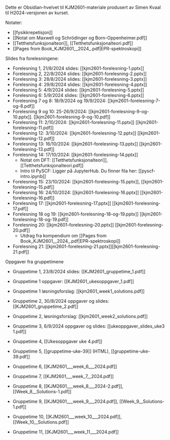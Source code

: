 
Dette er Obsidian-hvelvet til KJM2601-materiale produsert av Simen Kvaal til H2024-versjonen av kurset.

Notater:
* [[fysikkrepetisjon]]
* [[Notat om Maxwell og Schrödinger og Born-Oppenheimer.pdf]]
* [[Tetthetsfunksjonalteori]], [[Tetthetsfunksjonalteori.pdf]]
* [[Pages from Book_KJM2601__2024_.pdf|EPR-spektroskopi]]


Slides fra forelesningene:
* Forelesning 1, 21/8/2024 slides: [[kjm2601-forelesning-1.pptx]]
* Forelesning 2, 22/8/2024 slides: [[kjm2601-forelesning-2.pptx]]
* Forelesning 3: 28/8/2024 slides: [[kjm2601-forelesning-3.pptx]]
* Forelesning 4: 29/8/2024 slides: [[kjm2601-forelesning-4.pptx]]
* Forelesning 5: 4/9/2024 slides: [[kjm2601-forelesning-5.pptx]]
* Forelesning 6: 5/9/2024 slides: [[kjm2601-forelesning-6.pptx]]
* Forelesning 7 og 8: 18/9/2024 og 19/9/2024: [[kjm2601-forelesning-7-og-8.pdf]]
* Forelesning 9 og 10: 25-26/9/2024: [[kjm2601-forelesning-9-og-10.pptx]]. [[kjm2601-forelesning-9-og-10.pdf]]
* Forelesning 11: 2/10/2024: [[kjm2601-forelesning-11.pptx]] [[kjm2601-forelesning-11.pdf]]
* Forelesning 12: 3/10/2024: [[kjm2601-forelesning-12.pptx]] [[kjm2601-forelesning-12.pdf]]
* Forelesning 13: 16/10/2024: [[kjm2601-forelesning-13.pptx]] [[kjm2601-forelesning-13.pdf]]
* Forelesning 14: 17/10/2024: [[kjm2601-forelesning-14.pptx]]
	* Notat om DFT: [[Tetthetsfunksjonalteori]], [[Tetthetsfunksjonalteori.pdf]]
	* Intro til PySCF: Ligger på JupyterHub. Du finner fila her: [[pyscf-intro.ipynb]]
* Forelesning 15: 23/10/2024: [[kjm2601-forelesning-15.pptx]], [[kjm2601-forelesning-15.pdf]]
* Forelesning 16: 24/10/2024: [[kjm2601-forelesning-16.pptx]] [[kjm2601-forelesning-16.pdf]]
* Forelesning 17: [[kjm2601-forelesning-17.pptx]] [[kjm2601-forelesning-17.pdf]]
* Forelesning 18 og 19: [[kjm2601-forelesning-18-og-19.pptx]]  [[kjm2601-forelesning-18-og-19.pdf]] 
* Forelesning 20: [[kjm2601-forelesning-20.pptx]] [[kjm2601-forelesning-20.pdf]] 
	* Utdrag fra kompendium om [[Pages from Book_KJM2601__2024_.pdf|EPR-spektroskopi]]
* Forelesning 21: [[kjm2601-forelesning-21.pptx]][[kjm2601-forelesning-21.pdf]]
<!--* Forelesning 22:
* Forelesning 23:
* Forelesning 24:-->



Oppgaver fra gruppetimene
* Gruppetime 1, 23/8/2024 slides: [[KJM2601_gruppetime_1.pdf]]
* Gruppetime 1 oppgaver: [[KJM2601_ukesoppgaver_1.pdf]]
* Gruppetime 1 løsningsforslag: [[kjm2601_week1_solutions.pdf]]

* Gruppetime 2, 30/8/2024 oppgaver og slides: [[KJM2601_gruppetime_2.pdf]]
* Gruppetime 2, løsningsforslag: [[kjm2601_week2_solutions.pdf]]
* Gruppetime 3, 6/9/2024 oppgaver og slides: [[ukeoppgaver_slides_uke3 1.pdf]]
* Gruppetime 4, [[Ukesoppgaver uke 4.pdf]]
* Gruppetime 5, [[gruppetime-uke-39]] (HTML), [[gruppetime-uke-39.pdf]]
* Gruppetime 6, [[KJM2601___week_6___2024.pdf]]
* Gruppetime 7, [[KJM2601___week_7__2024.pdf]]
* Gruppetime 8, [[KJM2601___week_8___2024-2.pdf]], [[Week_8__Solutions-1.pdf]]
* Gruppetime 9, [[KJM2601___week_9___2024.pdf]], [[Week_9__Solutions-1.pdf]]
* Gruppetime 10, [[KJM2601___week_10___2024.pdf]], [[Week_10__Solutions.pdf]]
* Gruppetime 11, [[KJM2601___week_11___2024.pdf]]


